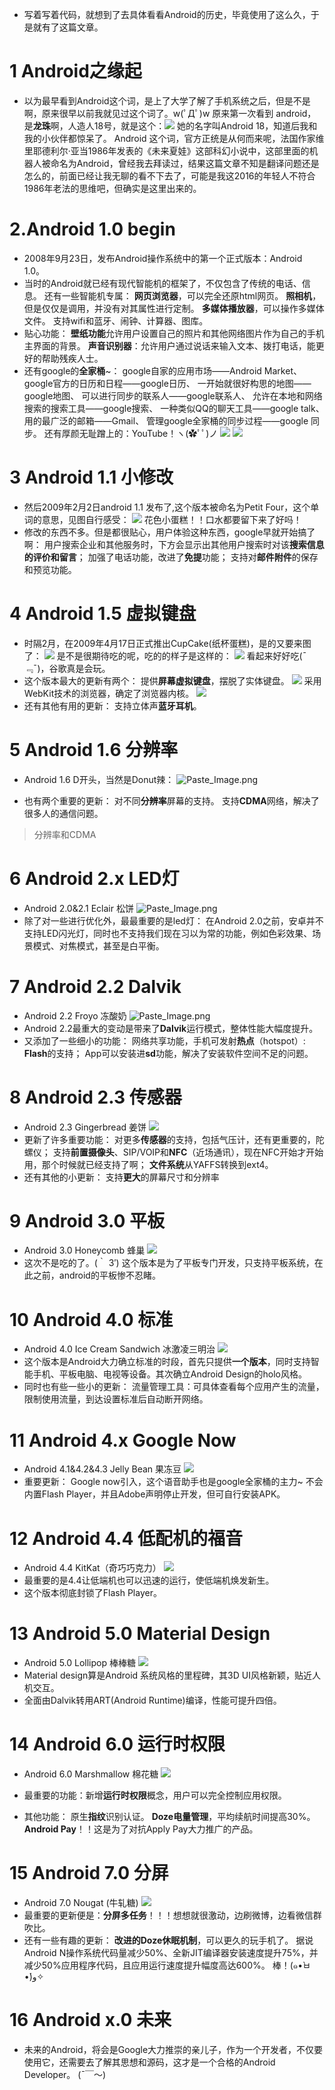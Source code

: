 * 写着写着代码，就想到了去具体看看Android的历史，毕竟使用了这么久，于是就有了这篇文章。

# 1 Android之缘起
* 以为最早看到Android这个词，是上了大学了解了手机系统之后，但是不是啊，原来很早以前我就见过这个词了。w(ﾟДﾟ)w
原来第一次看到 android，是**龙珠**啊，人造人18号，就是这个：![](http://upload-images.jianshu.io/upload_images/1441907-e9b058dff0776331.jpg?imageMogr2/auto-orient/strip%7CimageView2/2/w/1240)
她的名字叫Android 18，知道后我和我的小伙伴都惊呆了。
Android 这个词，官方正统是从何而来呢，法国作家维里耶德利尔·亚当1986年发表的《未来夏娃》这部科幻小说中，这部里面的机器人被命名为Android，曾经我去拜读过，结果这篇文章不知是翻译问题还是怎么的，前面已经让我无聊的看不下去了，可能是我这2016的年轻人不符合1986年老法的思维吧，但确实是这里出来的。


# 2.Android 1.0 begin
* 2008年9月23日，发布Android操作系统中的第一个正式版本：Android 1.0。
* 当时的Android就已经有现代智能机的框架了，不仅包含了传统的电话、信息。
还有一些智能机专属：
**网页浏览器**，可以完全还原html网页。
**照相机**，但是仅仅是调用，并没有对其属性进行定制。
**多媒体播放器**，可以操作多媒体文件。
支持wifi和蓝牙、闹钟、计算器、图库。
* 贴心功能：
**壁纸功能**允许用户设置自己的照片和其他网络图片作为自己的手机主界面的背景。
**声音识别器**：允许用户通过说话来输入文本、拨打电话，能更好的帮助残疾人士。
* 还有google的**全家桶**~：
google自家的应用市场——Android Market、
google官方的日历和日程——google日历、
一开始就很好构思的地图——google地图、
可以进行同步的联系人——google联系人、
允许在本地和网络搜索的搜索工具——google搜索、
一种类似QQ的聊天工具——google talk、
用的最广泛的邮箱——Gmail、
管理google全家桶的同步过程——google 同步。
还有厚颜无耻蹭上的：YouTube！ヽ(✿ﾟﾟ)ノ
![](http://upload-images.jianshu.io/upload_images/1441907-de60cb33a791e0b4.png?imageMogr2/auto-orient/strip%7CimageView2/2/w/1240)
![](http://upload-images.jianshu.io/upload_images/1441907-dd087978aee23432.png?imageMogr2/auto-orient/strip%7CimageView2/2/w/1240)


# 3 Android 1.1 小修改
* 然后2009年2月2日android 1.1 发布了,这个版本被命名为Petit Four，这个单词的意思，见图自行感受：
![](http://upload-images.jianshu.io/upload_images/1441907-41ceaf769808ce64.png?imageMogr2/auto-orient/strip%7CimageView2/2/w/1240)
花色小蛋糕！！口水都要留下来了好吗！
* 修改的东西不多。但是都很贴心，用户体验这种东西，google早就开始搞了啊：
用户搜索企业和其他服务时，下方会显示出其他用户搜索时对该**搜索信息的评价和留言**；
加强了电话功能，改进了**免提**功能；
支持对**邮件附件**的保存和预览功能。


# 4 Android 1.5 虚拟键盘
* 时隔2月，在2009年4月17日正式推出CupCake(纸杯蛋糕)，是的又要来图了：
![](http://upload-images.jianshu.io/upload_images/1441907-528baa4479e270dd.png?imageMogr2/auto-orient/strip%7CimageView2/2/w/1240)
是不是很期待吃的呢，吃的的样子是这样的：
![](http://upload-images.jianshu.io/upload_images/1441907-a43f78da0388e189.png?imageMogr2/auto-orient/strip%7CimageView2/2/w/1240)
看起来好好吃(¯﹃¯)，谷歌真是会玩。
* 这个版本最大的更新有两个：
提供**屏幕虚拟键盘**，摆脱了实体键盘。
![](http://upload-images.jianshu.io/upload_images/1441907-258d38fba394326a.png?imageMogr2/auto-orient/strip%7CimageView2/2/w/1240)
采用WebKit技术的浏览器，确定了浏览器内核。
![](http://upload-images.jianshu.io/upload_images/1441907-eb4c4ff290ecee0c.png?imageMogr2/auto-orient/strip%7CimageView2/2/w/1240)
* 还有其他有用的更新：
支持立体声**蓝牙耳机**。


# 5 Android 1.6 分辨率 
* Android 1.6 D开头，当然是Donut辣：
![Paste_Image.png](http://upload-images.jianshu.io/upload_images/1441907-bb5275024ea9f118.png?imageMogr2/auto-orient/strip%7CimageView2/2/w/1240)

* 也有两个重要的更新：
对不同**分辨率**屏幕的支持。
支持**CDMA**网络，解决了很多人的通信问题。

> 分辨率和CDMA

# 6 Android 2.x LED灯
* Android 2.0&2.1 Eclair 松饼
![Paste_Image.png](http://upload-images.jianshu.io/upload_images/1441907-96bdbb135dc35c7d.png?imageMogr2/auto-orient/strip%7CimageView2/2/w/1240)
* 除了对一些进行优化外，最最重要的是led灯：
在Android 2.0之前，安卓并不支持LED闪光灯，同时也不支持我们现在习以为常的功能，例如色彩效果、场景模式、对焦模式，甚至是白平衡。

# 7 Android 2.2 Dalvik
* Android 2.2 Froyo  冻酸奶
![Paste_Image.png](http://upload-images.jianshu.io/upload_images/1441907-a61cb5fe1d9c570b.png?imageMogr2/auto-orient/strip%7CimageView2/2/w/1240)
* Android 2.2最重大的变动是带来了**Dalvik**运行模式，整体性能大幅度提升。
* 又添加了一些细小的功能：
网络共享功能，手机可发射**热点**（hotspot）:
**Flash**的支持；
App可以安装进**sd**功能，解决了安装软件空间不足的问题。


# 8 Android 2.3 传感器
* Android 2.3 Gingerbread 姜饼
![](http://upload-images.jianshu.io/upload_images/1441907-d6ae112a8c85b8d7.png?imageMogr2/auto-orient/strip%7CimageView2/2/w/1240)
* 更新了许多重要功能：
对更多**传感器**的支持，包括气压计，还有更重要的，陀螺仪；
支持**前置摄像头**、SIP/VOIP和**NFC**（近场通讯），现在NFC开始才开始用，那个时候就已经支持了啊；
**文件系统**从YAFFS转换到ext4。
* 还有其他的小更新：
支持**更大**的屏幕尺寸和分辨率

# 9 Android 3.0 平板
* Android 3.0 Honeycomb  蜂巢
![](http://upload-images.jianshu.io/upload_images/1441907-fa2f3b85fe3bacb9.png?imageMogr2/auto-orient/strip%7CimageView2/2/w/1240)
* 这次不是吃的了。(｀ 3′)
这个版本是为了平板专门开发，只支持平板系统，在此之前，android的平板惨不忍睹。

# 10 Android 4.0 标准
* Android 4.0 Ice Cream Sandwich 冰激凌三明治
![](http://upload-images.jianshu.io/upload_images/1441907-6f8fb89c5dc312e4.png?imageMogr2/auto-orient/strip%7CimageView2/2/w/1240)
* 这个版本是Android大力确立标准的时段，首先只提供**一个版本**，同时支持智能手机、平板电脑、电视等设备。其次确立Android Design的holo风格。
* 同时也有些一些小的更新：
流量管理工具：可具体查看每个应用产生的流量，限制使用流量，到达设置标准后自动断开网络。


# 11 Android 4.x Google Now
* Android 4.1&4.2&4.3 Jelly Bean 果冻豆
![](http://upload-images.jianshu.io/upload_images/1441907-81946cbbf1d3aef3.png?imageMogr2/auto-orient/strip%7CimageView2/2/w/1240)
* 重要更新：
Google now引入，这个语音助手也是google全家桶的主力~
不会内置Flash Player，并且Adobe声明停止开发，但可自行安装APK。



# 12 Android 4.4 低配机的福音
* Android 4.4 KitKat（奇巧巧克力）
![](http://upload-images.jianshu.io/upload_images/1441907-f2319a02e3492f08.png?imageMogr2/auto-orient/strip%7CimageView2/2/w/1240)
* 最重要的是4.4让低端机也可以迅速的运行，使低端机焕发新生。
* 这个版本彻底封锁了Flash Player。


# 13 Android 5.0 Material Design
* Android 5.0 Lollipop 棒棒糖
![](http://upload-images.jianshu.io/upload_images/1441907-e30965f0b63376fc.png?imageMogr2/auto-orient/strip%7CimageView2/2/w/1240)
* Material design算是Android 系统风格的里程碑，其3D UI风格新颖，贴近人机交互。
* 全面由Dalvik转用ART(Android Runtime)编译，性能可提升四倍。


# 14 Android 6.0 运行时权限
* Android 6.0 Marshmallow 棉花糖
![](http://upload-images.jianshu.io/upload_images/1441907-9e0ae1e3683388e0.png?imageMogr2/auto-orient/strip%7CimageView2/2/w/1240)


* 最重要的功能：新增**运行时权限**概念，用户可以完全控制应用权限。
* 其他功能：
原生**指纹**识别认证。
**Doze电量管理**，平均续航时间提高30%。
**Android Pay**！！这是为了对抗Apply Pay大力推广的产品。


# 15 Android 7.0 分屏
* Android 7.0 Nougat (牛轧糖)
![](http://upload-images.jianshu.io/upload_images/1441907-8f5b690667e51731.png?imageMogr2/auto-orient/strip%7CimageView2/2/w/1240)
* 最重要的更新便是：**分屏多任务**！！！想想就很激动，边刷微博，边看微信群吹比。
* 还有一些有趣的更新：
**改进的Doze休眠机制**，可以更久的玩手机了。
据说Android N操作系统代码量减少50%、全新JIT编译器安装速度提升75%，并减少50%应用程序代码，且应用运行速度提升幅度高达600%。
棒！(๑•̀ㅂ•́)و✧

# 16 Android x.0 未来
* 未来的Android，将会是Google大力推崇的亲儿子，作为一个开发者，不仅要使用它，还需要去了解其思想和源码，这才是一个合格的Android Developer。
(ˉ￣～)